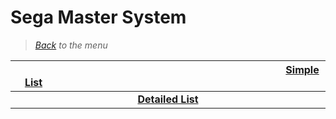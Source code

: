 # Sega Master System


> *[Back](../games.md) to the menu*

| <img width="430" height="1">[Simple List](sms_list.md)<img width="430" height="1"> | 
| :---: |
| **[Detailed List](sms_info_games.md)** |
